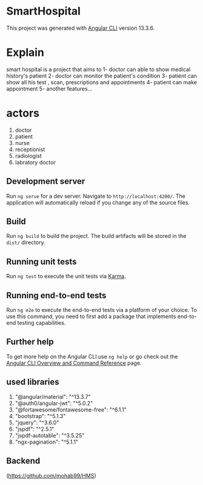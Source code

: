 # SmartHospital

This project was generated with [Angular CLI](https://github.com/angular/angular-cli) version 13.3.6.

# Explain
  smart hospital is a project that aims to
  1- doctor can able to show medical history's patient
  2- doctor can monitor the patient's condition
  3- patient can show all his test , scan, prescriptions and appointments
  4- patient can make appointment 
  5- another features...

# actors
<ol>
  <li>doctor</li>
  <li>patient</li>
  <li>nurse</li>
  <li>receptionist</li>
  <li>radiologist</li>
  <li>labratory doctor</li>
</ol>

## Development server
Run `ng serve` for a dev server. Navigate to `http://localhost:4200/`. The application will automatically reload if you change any of the source files.
## Build
Run `ng build` to build the project. The build artifacts will be stored in the `dist/` directory.
## Running unit tests
Run `ng test` to execute the unit tests via [Karma](https://karma-runner.github.io).
## Running end-to-end tests
Run `ng e2e` to execute the end-to-end tests via a platform of your choice. To use this command, you need to first add a package that implements end-to-end testing capabilities.
## Further help
To get more help on the Angular CLI use `ng help` or go check out the [Angular CLI Overview and Command Reference](https://angular.io/cli) page.

## used libraries
<ol>
  <li> "@angular/material": "^13.3.7"</li>
  <li> "@auth0/angular-jwt": "^5.0.2"</li>
  <li> "@fortawesome/fontawesome-free": "^6.1.1"</li>
  <li> "bootstrap": "^5.1.3"</li>
  <li> "jquery": "^3.6.0"</li>
  <li> "jspdf": "^2.5.1"</li>
  <li> "jspdf-autotable": "^3.5.25"</li>
  <li> "ngx-pagination": "^5.1.1"</li>
</ol>

## Backend

(https://github.com/mohab99/HMS)
